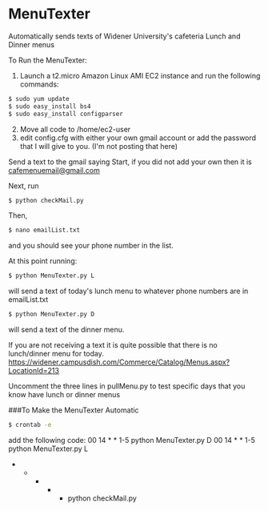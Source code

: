 # MenuTexter
Automatically sends texts of Widener University's cafeteria Lunch and Dinner menus

To Run the MenuTexter:
1. Launch a t2.micro Amazon Linux AMI EC2 instance and run the following commands:
```sh
$ sudo yum update
$ sudo easy_install bs4
$ sudo easy_install configparser
```
2. Move all code to /home/ec2-user
3. edit config.cfg with either your own gmail account or add the password that I will give to you. (I'm not posting that here)

Send a text to the gmail saying Start, if you did not add your own then it is cafemenuemail@gmail.com

Next, run 
```sh
$ python checkMail.py 
```
Then,
```sh
$ nano emailList.txt 
```
and you should see your phone number in the list.


At this point running:
```sh
$ python MenuTexter.py L
```
will send a text of today's lunch menu to whatever phone numbers are in emailList.txt

```sh
$ python MenuTexter.py D 
```
will send a text of the dinner menu.

If you are not receiving a text it is quite possible that there is no lunch/dinner menu for today.
https://widener.campusdish.com/Commerce/Catalog/Menus.aspx?LocationId=213

Uncomment the three lines in pullMenu.py to test specific days that you know have lunch or dinner menus

###To Make the MenuTexter Automatic
```sh
$ crontab -e
```
add the following code:
00 14 * * 1-5 python MenuTexter.py D
00 14 * * 1-5 python MenuTexter.py L
* * * * * python checkMail.py

